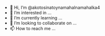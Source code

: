 - 👋 Hi, I’m @akotosinatoynamahalnamahalka4
- 👀 I’m interested in ...
- 🌱 I’m currently learning ...
- 💞️ I’m looking to collaborate on ...
- 📫 How to reach me ...

<!---
akotosinatoynamahalnamahalka4/akotosinatoynamahalnamahalka4 is a ✨ special ✨ repository because its `README.md` (this file) appears on your GitHub profile.
You can click the Preview link to take a look at your changes.
--->
